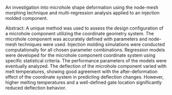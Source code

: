 An investigation into microhole shape deformation using the node-mesh morphing technique and multi-regression analysis applied to an injection molded component.


Abstract: A unique method was used to assess the design configuration of a microhole component utilizing the coordinate geometry system. The microhole component was accurately defined with parameters and node-mesh techniques were used. Injection molding simulations were conducted computationally for all chosen parameter combinations. Regression models were developed for the microhole component coordinate system using specific statistical criteria. The performance parameters of the models were eventually analyzed. The deflection of the microhole component varied with melt temperatures, showing good agreement with the after-deformation effect of the coordinate system in predicting deflection changes. However, higher melting temperatures and a well-defined gate location significantly reduced deflection behavior.
